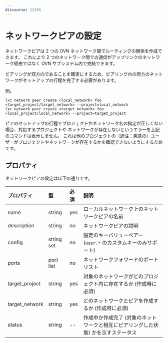 ```yaml
---
discourse: 12165
---
```


# ネットワークピアの設定

ネットワークピアは 2 つの OVN ネットワーク間でルーティングの関係を作成できます。
これにより 2 つのネットワーク間での通信がアップリンクのネットワーク経由ではなく OVN サブシステム内で完結できます。

ピアリングが双方向であることを確実にするため、ピアリング内の両方のネットワークがセットアップの行程を完了する必要があります。

例。

```
lxc network peer create <local_network> foo <target_project/target_network> --project=local_network
lxc network peer create <target_network> foo <local_project/local_network> --project=target_project
```

ピアのセットアップの行程でプロジェクトかネットワーク名の指定が正しくない場合、対応するプロジェクトや
ネットワークが存在しないというエラーを上記のコマンドは表示しません。
これは他のプロジェクトの（訳注：悪意の）ユーザーがプロジェクトやネットワークが存在するかを確認できないようにするためです。

## プロパティ
ネットワークピアの設定は以下の通りです。

プロパティ | 型 | 必須 | 説明
:--              | :--        | :--      | :--
name             | string     | yes      | ローカルネットワーク上のネットワークピアの名前
description      | string     | no       | ネットワークピアの説明
config           | string set | no       | 設定のキーバリューペアー (`user.*` のカスタムキーのみサポート)
ports            | port list  | no       | ネットワークフォワードのポートリスト
target_project   | string     | yes      | 対象のネットワークがどのプロジェクト内に存在するか (作成時に必須)
target_network   | string     | yes      | どのネットワークとピアを作成するか (作成時に必須)
status           | string     | --       | 作成中か作成完了 (対象のネットワークと相互にピアリングした状態) かを示すステータス
